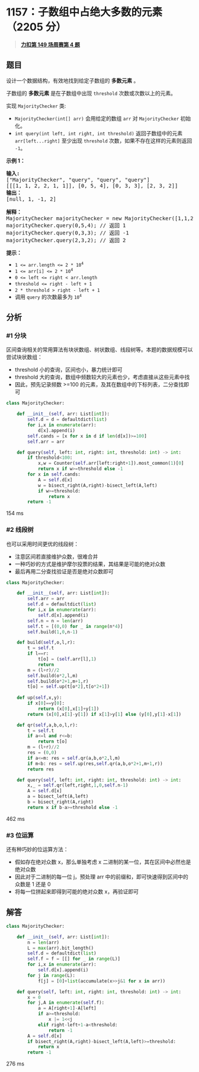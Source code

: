 # 1157：子数组中占绝大多数的元素（2205 分）


> <u>**[力扣第 149 场周赛第 4 题](https://leetcode.cn/problems/online-majority-element-in-subarray/)**</u>

## 题目

<p>设计一个数据结构，有效地找到给定子数组的 <strong>多数元素</strong> 。</p>

<p>子数组的 <strong>多数元素</strong> 是在子数组中出现 <code>threshold</code> 次数或次数以上的元素。</p>

<p>实现 <code>MajorityChecker</code> 类:</p>

<ul>
<li><code>MajorityChecker(int[] arr)</code> 会用给定的数组 <code>arr</code> 对 <code>MajorityChecker</code> 初始化。</li>
<li><code>int query(int left, int right, int threshold)</code> 返回子数组中的元素  <code>arr[left...right]</code> 至少出现 <code>threshold</code> 次数，如果不存在这样的元素则返回 <code>-1</code>。</li>
</ul>



<p><strong>示例 1：</strong></p>

<pre>
<strong>输入:</strong>
["MajorityChecker", "query", "query", "query"]
[[[1, 1, 2, 2, 1, 1]], [0, 5, 4], [0, 3, 3], [2, 3, 2]]
<strong>输出：</strong>
[null, 1, -1, 2]

<b>解释：</b>
MajorityChecker majorityChecker = new MajorityChecker([1,1,2,2,1,1]);
majorityChecker.query(0,5,4); // 返回 1
majorityChecker.query(0,3,3); // 返回 -1
majorityChecker.query(2,3,2); // 返回 2
</pre>



<p><strong>提示：</strong></p>

<ul>
<li><code>1 &lt;= arr.length &lt;= 2 * 10<sup>4</sup></code></li>
<li><code>1 &lt;= arr[i] &lt;= 2 * 10<sup>4</sup></code></li>
<li><code>0 &lt;= left &lt;= right &lt; arr.length</code></li>
<li><code>threshold &lt;= right - left + 1</code></li>
<li><code>2 * threshold &gt; right - left + 1</code></li>
<li>调用 <code>query</code> 的次数最多为 <code>10<sup>4</sup></code> </li>
</ul>




## 分析

### #1 分块

区间查询相关的常用算法有块状数组、树状数组、线段树等。本题的数据规模可以尝试块状数组：
- threshold 小的查询，区间也小，暴力统计即可
- threshold 大的查询，数组中频数较大的元素也少，考虑直接从这些元素中找
- 因此，预先记录频数 >=100 的元素，及其在数组中的下标列表，二分查找即可


```python
class MajorityChecker:

    def __init__(self, arr: List[int]):
        self.d = d = defaultdict(list)
        for i,x in enumerate(arr):
            d[x].append(i)
        self.cands = [x for x in d if len(d[x])>=100]
        self.arr = arr

    def query(self, left: int, right: int, threshold: int) -> int:
        if threshold<100:
            x,w = Counter(self.arr[left:right+1]).most_common(1)[0]
            return x if w>=threshold else -1
        for x in self.cands:
            A = self.d[x]
            w = bisect_right(A,right)-bisect_left(A,left)
            if w>=threshold:
                return x
        return -1
```
154 ms

### #2 线段树

也可以采用时间更优的线段树：
- 注意区间若直接维护众数，很难合并
- 一种巧妙的方式是维护摩尔投票的结果，其结果是可能的绝对众数
- 最后再用二分查找验证是否是绝对众数即可

```python
class MajorityChecker:

    def __init__(self, arr: List[int]):
        self.arr = arr
        self.d = defaultdict(list)
        for i,x in enumerate(arr):
            self.d[x].append(i)
        self.n = n = len(arr)
        self.t = [(0,0) for _ in range(n*4)]
        self.build(1,0,n-1)

    def build(self,o,l,r):
        t = self.t
        if l==r:
            t[o] = (self.arr[l],1)
            return
        m = (l+r)//2
        self.build(o*2,l,m)
        self.build(o*2+1,m+1,r)
        t[o] = self.up(t[o*2],t[o*2+1])
    
    def up(self,x,y):
        if x[0]==y[0]:
            return (x[0],x[1]+y[1])
        return (x[0],x[1]-y[1]) if x[1]>y[1] else (y[0],y[1]-x[1])

    def qr(self,a,b,o,l,r):
        t = self.t
        if a<=l and r<=b:
            return t[o]
        m = (l+r)//2
        res = (0,0)
        if a<=m: res = self.qr(a,b,o*2,l,m)
        if m<b: res = self.up(res,self.qr(a,b,o*2+1,m+1,r))
        return res

    def query(self, left: int, right: int, threshold: int) -> int:
        x,_ = self.qr(left,right,1,0,self.n-1)
        A = self.d[x]
        a = bisect_left(A,left)
        b = bisect_right(A,right)
        return x if b-a>=threshold else -1
```
462 ms

### #3 位运算

还有种巧妙的位运算方法：
- 假如存在绝对众数 x，那么单独考虑 x 二进制的某一位，其在区间中必然也是绝对众数
- 因此对于二进制的每一位 j，预处理 arr 中的前缀和，即可快速得到区间中的众数是 1 还是 0
- 将每一位拼起来即得到可能的绝对众数 x，再验证即可
## 解答

```python
class MajorityChecker:

    def __init__(self, arr: List[int]):
        n = len(arr)
        L = max(arr).bit_length()
        self.d = defaultdict(list)
        self.f = f = [[] for _ in range(L)]
        for i,x in enumerate(arr):
            self.d[x].append(i)
        for j in range(L):
            f[j] = [0]+list(accumulate(x>>j&1 for x in arr))

    def query(self, left: int, right: int, threshold: int) -> int:
        x = 0
        for j,A in enumerate(self.f):
            a = A[right+1]-A[left]
            if a>=threshold:
                x |= 1<<j
            elif right-left+1-a<threshold:
                return -1
        A = self.d[x]
        if bisect_right(A,right)-bisect_left(A,left)>=threshold:
            return x
        return -1
```
276 ms
